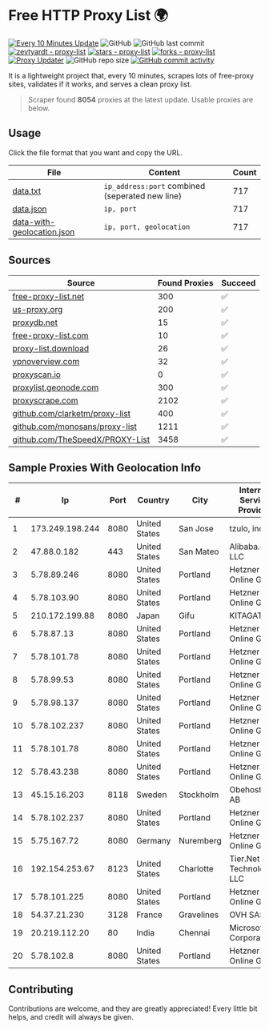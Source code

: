 
# Free HTTP Proxy List 🌍

[![Every 10 Minutes Update](https://github.com/mertguvencli/http-proxy-list/actions/workflows/main.yml/badge.svg?branch=main)](https://github.com/mertguvencli/http-proxy-list/actions/workflows/main.yml)
![GitHub](https://img.shields.io/github/license/mertguvencli/http-proxy-list)
![GitHub last commit](https://img.shields.io/github/last-commit/mertguvencli/http-proxy-list)
[![zevtyardt - proxy-list](https://img.shields.io/static/v1?label=zevtyardt&message=proxy-list&color=blue&logo=github)](https://github.com/zevtyardt/proxy-list "Go to GitHub repo")
[![stars - proxy-list](https://img.shields.io/github/stars/zevtyardt/proxy-list?style=social)](https://github.com/zevtyardt/proxy-list)
[![forks - proxy-list](https://img.shields.io/github/forks/zevtyardt/proxy-list?style=social)](https://github.com/zevtyardt/proxy-list)
[![Proxy Updater](https://github.com/zevtyardt/proxy-list/workflows/Proxy%20Updater/badge.svg)](https://github.com/zevtyardt/proxy-list/actions?query=workflow:"Proxy+Updater")
![GitHub repo size](https://img.shields.io/github/repo-size/zevtyardt/proxy-list)
[![GitHub commit activity](https://img.shields.io/github/commit-activity/m/zevtyardt/proxy-list?logo=commits)](https://github.com/zevtyardt/proxy-list/commits/main)

It is a lightweight project that, every 10 minutes, scrapes lots of free-proxy sites, validates if it works, and serves a clean proxy list.

> Scraper found **8054** proxies at the latest update. Usable proxies are below.

## Usage

Click the file format that you want and copy the URL.

|File|Content|Count|
|----|-------|-----|
|[data.txt](https://raw.githubusercontent.com/mertguvencli/http-proxy-list/main/proxy-list/data.txt)|`ip_address:port` combined (seperated new line)|717|
|[data.json](https://raw.githubusercontent.com/mertguvencli/http-proxy-list/main/proxy-list/data.json)|`ip, port`|717|
|[data-with-geolocation.json](https://raw.githubusercontent.com/mertguvencli/http-proxy-list/main/proxy-list/data-with-geolocation.json)|`ip, port, geolocation`|717|

## Sources

|Source|Found Proxies|Succeed|
|------|-------------|-------|
|[free-proxy-list.net](https://free-proxy-list.net)|300|✅|
|[us-proxy.org](https://www.us-proxy.org)|200|✅|
|[proxydb.net](http://proxydb.net)|15|✅|
|[free-proxy-list.com](https://free-proxy-list.com/?page=&port=&type%5B%5D=http&type%5B%5D=https&up_time=0&search=Search)|10|✅|
|[proxy-list.download](https://www.proxy-list.download/HTTP)|26|✅|
|[vpnoverview.com](https://vpnoverview.com/privacy/anonymous-browsing/free-proxy-servers)|32|✅|
|[proxyscan.io](https://www.proxyscan.io)|0|✅|
|[proxylist.geonode.com](https://proxylist.geonode.com/api/proxy-list?limit=300&page=1&sort_by=lastChecked&sort_type=desc&protocols=http,https)|300|✅|
|[proxyscrape.com](https://api.proxyscrape.com/v2/?request=displayproxies&protocol=http&timeout=10000&country=all&ssl=all&anonymity=all)|2102|✅|
|[github.com/clarketm/proxy-list](https://raw.githubusercontent.com/clarketm/proxy-list/master/proxy-list-raw.txt)|400|✅|
|[github.com/monosans/proxy-list](https://raw.githubusercontent.com/monosans/proxy-list/main/proxies/http.txt)|1211|✅|
|[github.com/TheSpeedX/PROXY-List](https://raw.githubusercontent.com/TheSpeedX/PROXY-List/master/http.txt)|3458|✅|


## Sample Proxies With Geolocation Info

|#|Ip|Port|Country|City|Internet Service Provider|
|-|--|----|-------|----|-------------------------|
|1|173.249.198.244|8080|United States|San Jose|tzulo, inc.|
|2|47.88.0.182|443|United States|San Mateo|Alibaba.com LLC|
|3|5.78.89.246|8080|United States|Portland|Hetzner Online GmbH|
|4|5.78.103.90|8080|United States|Portland|Hetzner Online GmbH|
|5|210.172.199.88|8080|Japan|Gifu|KITAGATA|
|6|5.78.87.13|8080|United States|Portland|Hetzner Online GmbH|
|7|5.78.101.78|8080|United States|Portland|Hetzner Online GmbH|
|8|5.78.99.53|8080|United States|Portland|Hetzner Online GmbH|
|9|5.78.98.137|8080|United States|Portland|Hetzner Online GmbH|
|10|5.78.102.237|8080|United States|Portland|Hetzner Online GmbH|
|11|5.78.101.78|8080|United States|Portland|Hetzner Online GmbH|
|12|5.78.43.238|8080|United States|Portland|Hetzner Online GmbH|
|13|45.15.16.203|8118|Sweden|Stockholm|Obehosting AB|
|14|5.78.102.237|8080|United States|Portland|Hetzner Online GmbH|
|15|5.75.167.72|8080|Germany|Nuremberg|Hetzner Online GmbH|
|16|192.154.253.67|8123|United States|Charlotte|Tier.Net Technologies LLC|
|17|5.78.101.225|8080|United States|Portland|Hetzner Online GmbH|
|18|54.37.21.230|3128|France|Gravelines|OVH SAS|
|19|20.219.112.20|80|India|Chennai|Microsoft Corporation|
|20|5.78.102.8|8080|United States|Portland|Hetzner Online GmbH|



## Contributing

Contributions are welcome, and they are greatly appreciated! Every
little bit helps, and credit will always be given.

